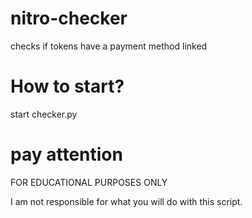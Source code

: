 # nitro-checker

checks if tokens have a payment method linked

# How to start?

start checker.py

# pay attention

FOR EDUCATIONAL PURPOSES ONLY

I am not responsible for what you will do with this script.
